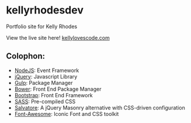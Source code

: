# kellyrhodesdev
Portfolio site for Kelly Rhodes

View the live site here!  [kellylovescode.com](http://kellylovescode.com)

## Colophon:
  * [NodeJS](https://nodejs.org/en/): Event Framework
  * [jQuery](https://jquery.com/):   Javascript Library
  * [Gulp](http://gulpjs.com/):  Package Manager
  * [Bower](http://bower.io/):  Front End Package Manager 
  * [Bootstrap](http://getbootstrap.com/):  Front End Framework
  * [SASS](http://sass-lang.com/):  Pre-compiled CSS
  * [Salvatore](http://salvattore.com/):  A jQuery Masonry alternative with CSS-driven configuration
  * [Font-Awesome](https://fortawesome.github.io/Font-Awesome/): Iconic Font and CSS toolkit



